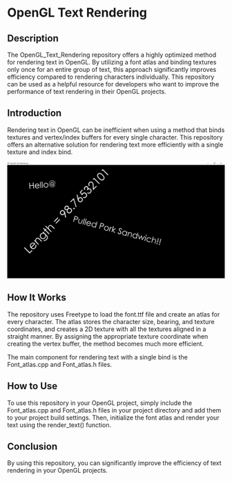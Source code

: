 # OpenGL Text Rendering

## Description
The OpenGL_Text_Rendering repository offers a highly optimized method for rendering text in OpenGL. By utilizing a font atlas and binding textures only once for an entire group of text, this approach significantly improves efficiency compared to rendering characters individually. This repository can be used as a helpful resource for developers who want to improve the performance of text rendering in their OpenGL projects.

## Introduction
Rendering text in OpenGL can be inefficient when using a method that binds textures and vertex/index buffers for every single character. This repository offers an alternative solution for rendering text more efficiently with a single texture and index bind.

![Text_Rendering](/Images/screenshot.png)

## How It Works
The repository uses Freetype to load the font.ttf file and create an atlas for every character. The atlas stores the character size, bearing, and texture coordinates, and creates a 2D texture with all the textures aligned in a straight manner. By assigning the appropriate texture coordinate when creating the vertex buffer, the method becomes much more efficient.

The main component for rendering text with a single bind is the Font_atlas.cpp and Font_atlas.h files.

## How to Use
To use this repository in your OpenGL project, simply include the Font_atlas.cpp and Font_atlas.h files in your project directory and add them to your project build settings. Then, initialize the font atlas and render your text using the render_text() function.

## Conclusion
By using this repository, you can significantly improve the efficiency of text rendering in your OpenGL projects.
